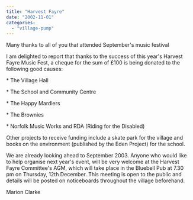 ```yaml
---
title: "Harvest Fayre"
date: "2002-11-01"
categories: 
  - "village-pump"
---
```


Many thanks to all of you that attended September's music festival

I am delighted to report that thanks to the success of this year's Harvest Fayre Music Fest, a cheque for the sum of £100 is being donated to the following good causes:

\* The Village Hall

\* The School and Community Centre

\* The Happy Mardlers

\* The Brownies

\* Norfolk Music Works and RDA (Riding for the Disabled)

Other projects to receive funding include a skate park for the village and books on the environment (published by the Eden Project) for the school.

We are already looking ahead to September 2003. Anyone who would like to help organise next year's event, will be very welcome at the Harvest Fayre Committee's AGM, which will take place in the Bluebell Pub at 7.30 pm on Thursday, 12th December. This meeting is open to the public and details will be posted on noticeboards throughout the village beforehand.

Marion Clarke
